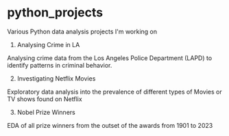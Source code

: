 # python_projects
 Various Python data analysis projects I'm working on

 1. Analysing Crime in LA
    
Analysing crime data from the Los Angeles Police Department (LAPD) to identify patterns in criminal behavior.
  
 2. Investigating Netflix Movies

 Exploratory data analysis into the prevalence of different types of Movies or TV shows found on Netflix 

 3. Nobel Prize Winners

EDA of all prize winners from the outset of the awards from 1901 to 2023 
